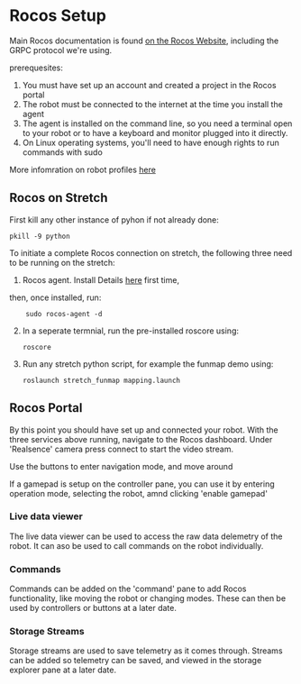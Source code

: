 # Rocos Setup

Main Rocos documentation is found [on the Rocos Website](https://docs.rocos.io/docs/grpc-telemetry-message-service), including the GRPC protocol we're using.

prerequesites:

1. You must have set up an account and created a project in the Rocos portal
2. The robot must be connected to the internet at the time you install the agent
3. The agent is installed on the command line, so you need a terminal open to your robot or to have a keyboard and monitor plugged into it directly.
4. On Linux operating systems, you'll need to have enough rights to run commands with sudo

More infomration on robot profiles [here](https://docs.rocos.io/prod/docs/robot-definitions)

## Rocos on Stretch

First kill any other instance of pyhon if not already done:

```
pkill -9 python
```

To initiate a complete Rocos connection on stretch, the following three need to be running on the stretch:

1. Rocos agent. Install Details [here](https://docs.rocos.io/prod/docs/ubuntu) first time,

then, once installed, run:

```
    sudo rocos-agent -d
```

2. In a seperate termnial, run the pre-installed roscore using:
   ```
   roscore
   ```
3. Run any stretch python script, for example the funmap demo using:
   ```
   roslaunch stretch_funmap mapping.launch
   ```

## Rocos Portal

By this point you should have set up and connected your robot. With the three services above running, navigate to the Rocos dashboard. Under 'Realsence' camera press connect to start the video stream.

Use the buttons to enter navigation mode, and move around

If a gamepad is setup on the controller pane, you can use it by entering operation mode, selecting the robot, amnd clicking 'enable gamepad'

### Live data viewer

The live data viewer can be used to access the raw data delemetry of the robot. It can aso be used to call commands on the robot individually.

### Commands

Commands can be added on the 'command' pane to add Rocos functionality, like moving the robot or changing modes. These can then be used by controllers or buttons at a later date.

### Storage Streams

Storage streams are used to save telemetry as it comes through. Streams can be added so telemetry can be saved, and viewed in the storage explorer pane at a later date.
